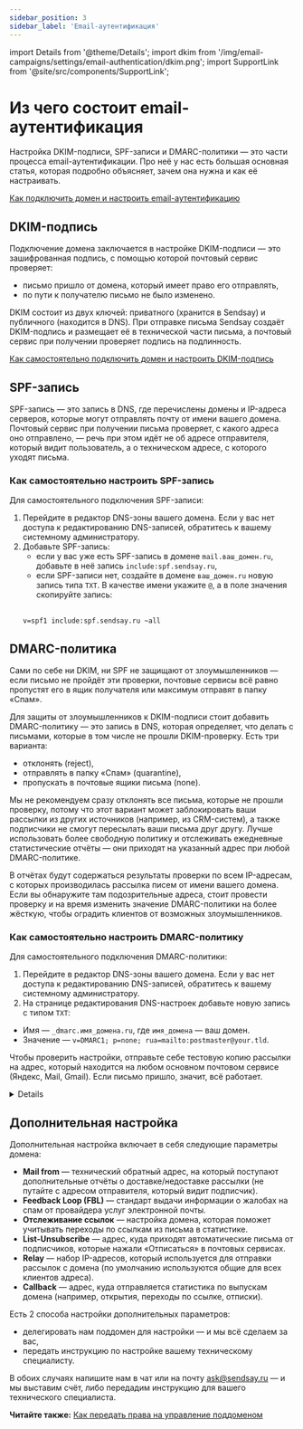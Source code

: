 ```yaml
---
sidebar_position: 3
sidebar_label: 'Email-аутентификация'
---
```


import Details from '@theme/Details';
import dkim from '/img/email-campaigns/settings/email-authentication/dkim.png';
import SupportLink from '@site/src/components/SupportLink';

# Из чего состоит email-аутентификация

Настройка DKIM-подписи, SPF-записи и DMARC-политики — это части процесса email-аутентификации. Про неё у нас есть большая основная статья, которая подробно объясняет, зачем она нужна и как её настраивать.

[Как подключить домен и настроить email-аутентификацию](https://docs.sendsay.ru/email-campaigns/settings/how-to-connect-domain) <br/>

## DKIM-подпись

Подключение домена заключается в настройке DKIM-подписи — это зашифрованная подпись, с помощью которой почтовый сервис проверяет:

- письмо пришло от домена, который имеет право его отправлять,
- по пути к получателю письмо не было изменено.

DKIM состоит из двух ключей: приватного (хранится в Sendsay) и публичного (находится в DNS). При отправке письма Sendsay создаёт DKIM-подпись и размещает её в технической части письма, а почтовый сервис при получении проверяет подпись на подлинность.

[Как самостоятельно подключить домен и настроить DKIM-подпись](https://docs.sendsay.ru/email-campaigns/settings/how-to-connect-domain#как-самостоятельно-подключить-домен)

## SPF-запись

SPF-запись — это запись в DNS, где перечислены домены и IP-адреса серверов, которые могут отправлять почту от имени вашего домена. Почтовый сервис при получении письма проверяет, с какого адреса оно отправлено, — речь при этом идёт не об адресе отправителя, который видит пользователь, а о техническом адресе, с которого уходят письма.

### Как самостоятельно настроить SPF-запись

Для самостоятельного подключения SPF-записи:

1. Перейдите в редактор DNS-зоны вашего домена. Если у вас нет доступа к редактированию DNS-записей, обратитесь к вашему системному администратору.
2. Добавьте SPF-запись:
   - если у вас уже есть SPF-запись в домене `mail.ваш_домен.ru`, добавьте в неё запись `include:spf.sendsay.ru`,
   - если SPF-записи нет, создайте в домене `ваш_домен.ru` новую запись типа `TXT`. В качестве имени укажите `@`, а в поле значения скопируйте запись:<br/><br/>
   ```
   v=spf1 include:spf.sendsay.ru ~all
   ```

## DMARC-политика

Сами по себе ни DKIM, ни SPF не защищают от злоумышленников — если письмо не пройдёт эти проверки, почтовые сервисы всё равно пропустят его в ящик получателя или максимум отправят в папку «Спам».

Для защиты от злоумышленников к DKIM-подписи стоит добавить DMARC-политику — это запись в DNS, которая определяет, что делать с письмами, которые в том числе не прошли DKIM-проверку. Есть три варианта:

- отклонять (reject),
- отправлять в папку «Спам» (quarantine),
- пропускать в почтовые ящики письма (none).

Мы не рекомендуем сразу отклонять все письма, которые не прошли проверку, потому что этот вариант может заблокировать ваши рассылки из других источников (например, из CRM-систем), а также подписчики не смогут пересылать ваши письма друг другу. Лучше использовать более свободную политику и отслеживать ежедневные статистические отчёты — они приходят на указанный адрес при любой DMARC-политике.

В отчётах будут содержаться результаты проверки по всем IP-адресам, с которых производилась рассылка писем от имени вашего домена. Если вы обнаружите там подозрительные адреса, стоит провести проверку и на время изменить значение DMARC-политики на более жёсткую, чтобы оградить клиентов от возможных злоумышленников.

### Как самостоятельно настроить DMARC-политику

Для самостоятельного подключения DMARC-политики:

1. Перейдите в редактор DNS-зоны вашего домена. Если у вас нет доступа к редактированию DNS-записей, обратитесь к вашему системному администратору.
2. На странице редактирования DNS-настроек добавьте новую запись с типом `TXT`:

- Имя — `_dmarc.имя_домена.ru`, где `имя_домена` — ваш домен.
- Значение — `v=DMARC1; p=none; rua=mailto:postmaster@your.tld`.

Чтобы проверить настройки, отправьте себе тестовую копию рассылки на адрес, который находится на любом основном почтовом сервисе (Яндекс, Mail, Gmail). Если письмо пришло, значит, всё работает.

<Details summary='Только для продвинутых пользователей'> 
При отправке email-рассылки на шаге **Письмо** можно протестировать настройки DMARC-политики домена, указав DKIM-подпись, отличную от подписи по умолчанию.
<img src={dkim} />

</Details>

## Дополнительная настройка

Дополнительная настройка включает в себя следующие параметры домена:

- **Mail from** — технический обратный адрес, на который поступают дополнительные отчёты о доставке/недоставке рассылки (не путайте с адресом отправителя, который видит подписчик).
- **Feedback Loop (FBL)** — стандарт выдачи информации о жалобах на спам от провайдера услуг электронной почты.
- **Отслеживание ссылок** — настройка домена, которая поможет учитывать переходы по ссылкам из письма в статистике.
- **List-Unsubscribe** — адрес, куда приходят автоматические письма от подписчиков, которые нажали «Отписаться» в почтовых сервисах.
- **Relay** — набор IP-адресов, который используется для отправки рассылок с домена (по умолчанию используются общие для всех клиентов адреса).
- **Callback** — адрес, куда отправляется статистика по выпускам домена (например, открытия, переходы по ссылке, отписки).

Есть 2 способа настройки дополнительных параметров:

- делегировать нам поддомен для настройки — и мы всё сделаем за вас,
- передать инструкцию по настройке вашему техническому специалисту.

В обоих случаях <SupportLink>напишите нам в чат</SupportLink> или на почту ask@sendsay.ru — и мы выставим счёт, либо передадим инструкцию для вашего технического специалиста.

**Читайте также:** [Как передать права на управление поддоменом](https://docs.sendsay.ru/email-campaigns/settings/how-to-delegate-subdomain)
